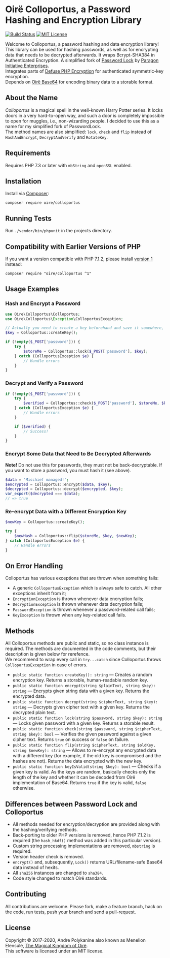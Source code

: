 # Oirë Colloportus, a Password Hashing and Encryption Library

[![Build Status](https://api.travis-ci.com/Oire/Colloportus.svg?branch=master)](https://travis-ci.com/github/Oire/Colloportus)
[![MIT License](https://img.shields.io/badge/license-MIT-blue.svg)](https://github.com/Oire/Colloportus/blob/master/LICENSE)

Welcome to Colloportus, a password hashing and data encryption library!  
This library can be used for hashing passwords, as well as for encrypting data that needs to be decrypted afterwards. It wraps Bcrypt-SHA384 in Authenticated Encryption. A simplified fork of [Password Lock](https://github.com/paragonie/password_lock) by [Paragon Initiative Enterprises](https://paragonie.com).  
Integrates parts of [Defuse PHP Encryption](https://github.com/defuse/php-encryption) for authenticated symmetric-key encryption.  
Depends on [Oirë Base64](https://github.com/Oire/base64) for encoding binary data to a storable format.

## About the Name

*Colloportus* is a magical spell in the well-known Harry Potter series. It locks doors in a very hard-to-open way, and such a door is completely impossible to open for muggles, i.e., non-wizarding people. I decided to use this as a name for my simplified fork of PasswordLock.  
The method names are also simplified: `lock`, `check` and `flip` instead of `HashAndEncrypt`, `DecryptAndVerify` and `RotateKey`.

## Requirements

Requires PHP 7.3 or later with `mbString` and `openSSL` enabled.

## Installation

Install via [Composer](https://getcomposer.org/):

```
composer require oire/colloportus
```

## Running Tests

Run `./vendor/bin/phpunit` in the projects directory.

## Compatibility with Earlier Versions of PHP
If you want a version compatible with PHP 7.1.2, please install [version 1](https://github.com/Oire/Colloportus/tree/v1) instead:

```shell
composer require "oire/colloportus ^1"
```

## Usage Examples

### Hash and Encrypt a Password

```php
use Oire\Colloportus\Colloportus;
use Oire\Colloportus\Exception\ColloportusException;

// Actually you need to create a key beforehand and save it somewhere, for example, in a .env file
$key = Colloportus::createKey();

if (!empty($_POST['password'])) {
    try {
        $storeMe = Colloportus::lock($_POST['password'], $key);
    } catch (ColloportusException $e) {
        // Handle errors
    }
}
```

### Decrypt and Verify a Password

```php
if (!empty($_POST['password'])) {
    try {
        $verified = Colloportus::check($_POST['password'], $storeMe, $key);
    } catch (ColloportusException $e) {
        // Handle errors
    }

    if ($verified) {
        // Success!
	}
}
```

### Encrypt Some Data that Need to Be Decrypted Afterwards
**Note!** Do not use this for passwords, they must not be back-decryptable. If you want to store a password, you must hash it (see above).

```php
$data = 'Mischief managed!';
$encrypted = Colloportus::encrypt($data, $key);
$decrypted = Colloportus::decrypt($encrypted, $key);
var_export($decrypted === $data);
// => true
```

### Re-encrypt Data with a Different Encryption Key

```php
$newKey = Colloportus::createKey();

try {
    $newHash = Colloportus::flip($storeMe, $key, $newKey);
} catch (ColloportusException $e) {
    // Handle errors
}
```

## On Error Handling
Colloportus has various exceptions that are thrown when something fails:
* A generic `ColloportusException` which is always safe to catch. All other exceptions inherit from it;
* `EncryptionException` is thrown whenever data encryption fails;
* `DecryptionException` is thrown whenever data decryption fails;
* `PasswordException` is thrown whenever a password-related call fails;
* `KeyException` is thrown when any key-related call fails.

## Methods

All Colloportus methods are public and static, so no class instance is required. The methods are documented in the code comments, but their description is given below for rerefence.  
We recommend to wrap every call in `try...catch` since Colloportus throws `ColloportusException` in case of errors.

* `public static function createKey(): string` — Creates a random encryption key. Returns a storable, human-readable random key.
* `public static function encrypt(string $plainText, string $key): string` — Encrypts given string data with a given key. Returns the encrypted data.
* `public static function decrypt(string $cipherText, string $key): string` — Decrypts given cipher text with a given key. Returns the decrypted plain text.
* `public static function lock(string $password, string $key): string` — Locks given password with a given key. Returns a storable result.
* `public static function check(string $password, string $cipherText, string $key): bool` — Verifies the given password against a given cipher text. Returns `true` on success or `false` on failure.
* `public static function flip(string $cipherText, string $oldKey, string $newKey): string` — Allows to re-encrypt any encrypted data with a different key (for example, if the old key is compromised and the hashes are not). Returns the data encrypted with the new key.
* `public static function keyIsValid(string $key): bool` — Checks if a given key is valid. As the keys are random, basically checks only the length of the key and whether it can be decoded from Oirë implementation of Base64. Returns `true` if the key is valid, `false` otherwise.

## Differences between Password Lock and Colloportus

* All methods needed for encryption/decryption are provided along with the hashing/verifying methods.
* Back-porting to older PHP versions is removed, hence PHP 7.1.2 is required (the `hash_hkdf()` method was added in this particular version).
* Custom string processing implementations are removed, `mbstring` is required.
* Version header check is removed.
* `encrypt()` and, subsequently, `Lock()` returns URL/filename-safe Base64 data instead of hexits.
* All `sha256` instances are changed to `sha384`.
* Code style changed to match Oirë standards.

## Contributing

All contributions are welcome. Please fork, make a feature branch, hack on the code, run tests, push your branch and send a pull-request.

## License

Copyright © 2017-2020, Andre Polykanine also known as Menelion Elensúlë, [The Magical Kingdom of Oirë](https://github.com/Oire/).  
This software is licensed under an MIT license.
